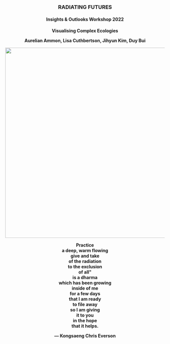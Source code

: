 <h3 align="center">RADIATING FUTURES</h3>
<h4 align="center">Insights & Outlooks Workshop 2022</p>
<h4 align="center">Visualising Complex Ecologies</p>
<p align="center">Aurelian Ammon, Lisa Cuthbertson, Jihyun Kim, Duy Bui</p>

<p align="center">
<img src="https://raw.githubusercontent.com/duuusen/radiating_futures/main/img/rf.png" width="600">
</p>

Practice<br/>
a deep, warm flowing<br/>
give and take<br/>
of the radiation<br/>
to the exclusion<br/>
of all"<br/>
is a dharma<br/>
which has been growing<br/>
inside of me<br/>
for a few days<br/>
that I am ready<br/>
to file away<br/>
so I am giving<br/>
it to you<br/>
in the hope<br/>
that it helps.<br/>

— Kongsaeng Chris Everson
